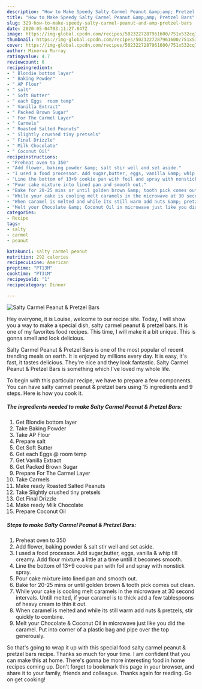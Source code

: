```yaml
---
description: "How to Make Speedy Salty Carmel Peanut &amp;amp; Pretzel Bars"
title: "How to Make Speedy Salty Carmel Peanut &amp;amp; Pretzel Bars"
slug: 329-how-to-make-speedy-salty-carmel-peanut-and-amp-pretzel-bars
date: 2020-05-04T03:11:27.847Z
image: https://img-global.cpcdn.com/recipes/5023227287961600/751x532cq70/salty-carmel-peanut-pretzel-bars-recipe-main-photo.jpg
thumbnail: https://img-global.cpcdn.com/recipes/5023227287961600/751x532cq70/salty-carmel-peanut-pretzel-bars-recipe-main-photo.jpg
cover: https://img-global.cpcdn.com/recipes/5023227287961600/751x532cq70/salty-carmel-peanut-pretzel-bars-recipe-main-photo.jpg
author: Minerva Murray
ratingvalue: 4.7
reviewcount: 6
recipeingredient:
- " Blondie bottom layer"
- " Baking Powder"
- " AP Flour"
- " salt"
- " Soft Butter"
- " each Eggs  room temp"
- " Vanilla Extract"
- " Packed Brown Sugar"
- " For The Carmel Layer"
- " Carmels"
- " Roasted Salted Peanuts"
- " Slightly crushed tiny pretsels"
- " Final Drizzle"
- " Milk Chocolate"
- " Coconut Oil"
recipeinstructions:
- "Preheat oven to 350"
- "Add flower, baking powder &amp; salt stir well and set aside."
- "I used a food processor. Add sugar,butter, eggs, vanilla &amp; whip till creamy. Add flour mixture a little at a time untill it becomes smooth."
- "Line the bottom of 13+9 cookie pan with foil and spray with nonstick spray."
- "Pour cake mixture into lined pan and smooth out."
- "Bake for 20-25 mins or until golden brown &amp; tooth pick comes out clean."
- "While your cake is cooling melt caramels in the microwave at 30 second intervals. Untill melted, if your caramel is to thick add a few tablespoons of heavy cream to thin it out."
- "When caramel is melted and while its still warm add nuts &amp; pretzels, stir quickly to combine."
- "Melt your Chocolate &amp; Coconut Oil in microwave just like you did the caramel. Put into corner of a plastic bag and pipe over the top generously."
categories:
- Recipe
tags:
- salty
- carmel
- peanut

katakunci: salty carmel peanut 
nutrition: 292 calories
recipecuisine: American
preptime: "PT13M"
cooktime: "PT31M"
recipeyield: "1"
recipecategory: Dinner

---
```



![Salty Carmel Peanut &amp; Pretzel Bars](https://img-global.cpcdn.com/recipes/5023227287961600/751x532cq70/salty-carmel-peanut-pretzel-bars-recipe-main-photo.jpg)

Hey everyone, it is Louise, welcome to our recipe site. Today, I will show you a way to make a special dish, salty carmel peanut &amp; pretzel bars. It is one of my favorites food recipes. This time, I will make it a bit unique. This is gonna smell and look delicious.



Salty Carmel Peanut &amp; Pretzel Bars is one of the most popular of recent trending meals on earth. It is enjoyed by millions every day. It is easy, it's fast, it tastes delicious. They're nice and they look fantastic. Salty Carmel Peanut &amp; Pretzel Bars is something which I've loved my whole life.


To begin with this particular recipe, we have to prepare a few components. You can have salty carmel peanut &amp; pretzel bars using 15 ingredients and 9 steps. Here is how you cook it.

<!--inarticleads1-->

##### The ingredients needed to make Salty Carmel Peanut &amp; Pretzel Bars:

1. Get  Blondie bottom layer
1. Take  Baking Powder
1. Take  AP Flour
1. Prepare  salt
1. Get  Soft Butter
1. Get  each Eggs @ room temp
1. Get  Vanilla Extract
1. Get  Packed Brown Sugar
1. Prepare  For The Carmel Layer
1. Take  Carmels
1. Make ready  Roasted Salted Peanuts
1. Take  Slightly crushed tiny pretsels
1. Get  Final Drizzle
1. Make ready  Milk Chocolate
1. Prepare  Coconut Oil




<!--inarticleads2-->

##### Steps to make Salty Carmel Peanut &amp; Pretzel Bars:

1. Preheat oven to 350
1. Add flower, baking powder &amp; salt stir well and set aside.
1. I used a food processor. Add sugar,butter, eggs, vanilla &amp; whip till creamy. Add flour mixture a little at a time untill it becomes smooth.
1. Line the bottom of 13+9 cookie pan with foil and spray with nonstick spray.
1. Pour cake mixture into lined pan and smooth out.
1. Bake for 20-25 mins or until golden brown &amp; tooth pick comes out clean.
1. While your cake is cooling melt caramels in the microwave at 30 second intervals. Untill melted, if your caramel is to thick add a few tablespoons of heavy cream to thin it out.
1. When caramel is melted and while its still warm add nuts &amp; pretzels, stir quickly to combine.
1. Melt your Chocolate &amp; Coconut Oil in microwave just like you did the caramel. Put into corner of a plastic bag and pipe over the top generously.




So that's going to wrap it up with this special food salty carmel peanut &amp; pretzel bars recipe. Thanks so much for your time. I am confident that you can make this at home. There's gonna be more interesting food in home recipes coming up. Don't forget to bookmark this page in your browser, and share it to your family, friends and colleague. Thanks again for reading. Go on get cooking!

